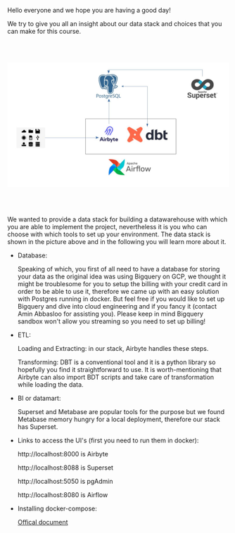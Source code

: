 Hello everyone and we hope you are having a good day!

We try to give you all an insight about our data stack and choices that you can make for this course.

<br />
<br />



![data stack](./datastack.jpg "Data Stack")



<br />
<br />

We wanted to provide a data stack for building a datawarehouse with which you are able to implement the project, nevertheless it is you who can choose with which tools to set up your environment. The data stack is shown in the picture above and in the following you will learn more about it.

- Database:
  
  Speaking of which, you first of all need to have a database for storing your data as the original idea was using Bigquery on GCP, we thought it might be troublesome for you to setup the billing with your credit card in order to be able to use it, therefore we came up with an easy solution with Postgres running in docker. But feel free if you would like to set up Bigquery and dive into cloud engineering and if you fancy it (contact Amin Abbasloo for assisting you). Please keep in mind Bigquery sandbox won't allow you streaming so you need to set up billing!

- ETL:
  
  Loading and Extracting: in our stack, Airbyte handles these steps.
  
  Transforming: DBT is a conventional tool and it is a python library so hopefully you find it straightforward to use. It is worth-mentioning that Airbyte can also import BDT scripts and take care of transformation while loading the data.
  
- BI or datamart:
  
  Superset and Metabase are popular tools for the purpose but we found Metabase memory hungry for a local deployment, therefore our stack has Superset.  



- Links to access the UI's (first you need to run them in docker):
  
  http://localhost:8000 is Airbyte

  http://localhost:8088 is Superset

  http://localhost:5050 is pgAdmin

  http://localhost:8080 is Airflow

- Installing docker-compose:

  [Offical document](https://docs.docker.com/compose/install/)

